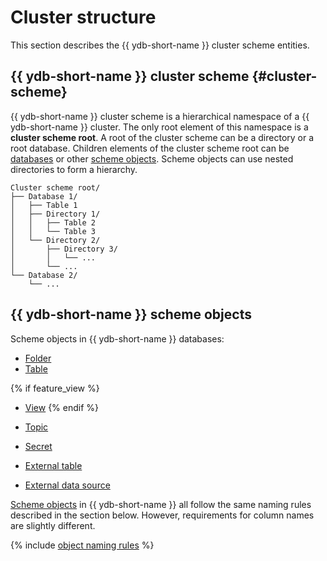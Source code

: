 # Cluster structure

This section describes the {{ ydb-short-name }} cluster scheme entities.

## {{ ydb-short-name }} cluster scheme {#cluster-scheme}

{{ ydb-short-name }} cluster scheme is a hierarchical namespace of a {{ ydb-short-name }} cluster. The only root element of this namespace is a **cluster scheme root**. A root of the cluster scheme can be a directory or a root database. Children elements of the cluster scheme root can be [databases](../../concepts/glossary.md#database) or other [scheme objects](../../concepts/glossary.md#scheme-object). Scheme objects can use nested directories to form a hierarchy.

```plaintext
Cluster scheme root/
├── Database 1/
│   ├── Table 1
│   ├── Directory 1/
│   │   ├── Table 2
│   │   └── Table 3
│   └── Directory 2/
│       ├── Directory 3/
│       │   └── ...
│       └── ...
└── Database 2/
    └── ...
```

## {{ ydb-short-name }} scheme objects

Scheme objects in {{ ydb-short-name }} databases:

* [Folder](dir.md)
* [Table](table.md)

{% if feature_view %}
* [View](view.md)
{% endif %}

* [Topic](../topic.md)
* [Secret](secrets.md)
* [External table](external_table.md)
* [External data source](external_data_source.md)

[Scheme objects](../../concepts/glossary.md#scheme-object) in {{ ydb-short-name }} all follow the same naming rules described in the section below. However, requirements for column names are slightly different.

{% include [object naming rules](./_includes/object-naming-rules.md) %}
